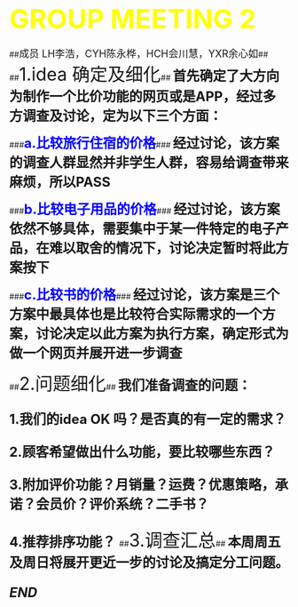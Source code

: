 # <font size = 7 color = Yellow>GROUP MEETING 2</font> #

##<font size = 4>成员 LH李浩，CYH陈永桦，HCH会川慧，YXR余心如</font>##
##<font size = 6>1.idea 确定及细化</font>##
<font size = 5>**首先确定了大方向为制作一个比价功能的网页或是APP，经过多方调查及讨论，定为以下三个方面：**</font>


###<font size = 5 color = Blue>**a.比较旅行住宿的价格**</font>###
<font size = 5>**经过讨论，该方案的调查人群显然并非学生人群，容易给调查带来麻烦，所以PASS**</font>

###<font size = 5 color = Blue>**b.比较电子用品的价格**</font>###
<font size = 5>**经过讨论，该方案依然不够具体，需要集中于某一件特定的电子产品，在难以取舍的情况下，讨论决定暂时将此方案按下**</font>

###<font size = 5 color = Blue>**c.比较书的价格**</font>###
<font size = 5>**经过讨论，该方案是三个方案中最具体也是比较符合实际需求的一个方案，讨论决定以此方案为执行方案，确定形式为做一个网页并展开进一步调查**</font>

##<font size = 6>2.问题细化</font>##
<font size = 5>
**我们准备调查的问题：**

**1.我们的idea OK 吗？是否真的有一定的需求？**


**2.顾客希望做出什么功能，要比较哪些东西？**


**3.附加评价功能？月销量？运费？优惠策略，承诺？会员价？评价系统？二手书？**


**4.推荐排序功能？**
</font>
##<font size = 6>3.调查汇总</font>##
<font size = 5>
**本周周五及周日将展开更近一步的讨论及搞定分工问题。**


***END***